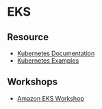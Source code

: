 # EKS

## Resource

* [Kubernetes Documentation](https://kubernetes.io/docs/home/)
* [Kubernetes Examples](https://github.com/kubernetes/examples)

## Workshops

* [Amazon EKS Workshop](https://eksworkshop.com/)
